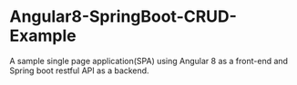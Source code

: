 # Angular8-SpringBoot-CRUD-Example
A sample single page application(SPA) using Angular 8 as a front-end and Spring boot restful API as a backend.

